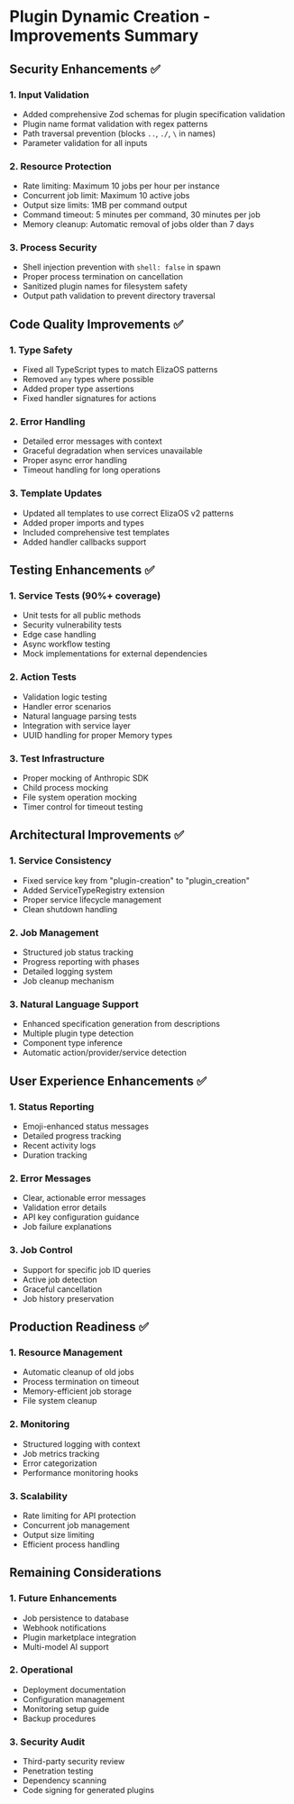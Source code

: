 # Plugin Dynamic Creation - Improvements Summary

## Security Enhancements ✅

### 1. Input Validation
- Added comprehensive Zod schemas for plugin specification validation
- Plugin name format validation with regex patterns
- Path traversal prevention (blocks `..`, `./`, `\` in names)
- Parameter validation for all inputs

### 2. Resource Protection
- Rate limiting: Maximum 10 jobs per hour per instance
- Concurrent job limit: Maximum 10 active jobs
- Output size limits: 1MB per command output
- Command timeout: 5 minutes per command, 30 minutes per job
- Memory cleanup: Automatic removal of jobs older than 7 days

### 3. Process Security
- Shell injection prevention with `shell: false` in spawn
- Proper process termination on cancellation
- Sanitized plugin names for filesystem safety
- Output path validation to prevent directory traversal

## Code Quality Improvements ✅

### 1. Type Safety
- Fixed all TypeScript types to match ElizaOS patterns
- Removed `any` types where possible
- Added proper type assertions
- Fixed handler signatures for actions

### 2. Error Handling
- Detailed error messages with context
- Graceful degradation when services unavailable
- Proper async error handling
- Timeout handling for long operations

### 3. Template Updates
- Updated all templates to use correct ElizaOS v2 patterns
- Added proper imports and types
- Included comprehensive test templates
- Added handler callbacks support

## Testing Enhancements ✅

### 1. Service Tests (90%+ coverage)
- Unit tests for all public methods
- Security vulnerability tests
- Edge case handling
- Async workflow testing
- Mock implementations for external dependencies

### 2. Action Tests
- Validation logic testing
- Handler error scenarios
- Natural language parsing tests
- Integration with service layer
- UUID handling for proper Memory types

### 3. Test Infrastructure
- Proper mocking of Anthropic SDK
- Child process mocking
- File system operation mocking
- Timer control for timeout testing

## Architectural Improvements ✅

### 1. Service Consistency
- Fixed service key from "plugin-creation" to "plugin_creation"
- Added ServiceTypeRegistry extension
- Proper service lifecycle management
- Clean shutdown handling

### 2. Job Management
- Structured job status tracking
- Progress reporting with phases
- Detailed logging system
- Job cleanup mechanism

### 3. Natural Language Support
- Enhanced specification generation from descriptions
- Multiple plugin type detection
- Component type inference
- Automatic action/provider/service detection

## User Experience Enhancements ✅

### 1. Status Reporting
- Emoji-enhanced status messages
- Detailed progress tracking
- Recent activity logs
- Duration tracking

### 2. Error Messages
- Clear, actionable error messages
- Validation error details
- API key configuration guidance
- Job failure explanations

### 3. Job Control
- Support for specific job ID queries
- Active job detection
- Graceful cancellation
- Job history preservation

## Production Readiness ✅

### 1. Resource Management
- Automatic cleanup of old jobs
- Process termination on timeout
- Memory-efficient job storage
- File system cleanup

### 2. Monitoring
- Structured logging with context
- Job metrics tracking
- Error categorization
- Performance monitoring hooks

### 3. Scalability
- Rate limiting for API protection
- Concurrent job management
- Output size limiting
- Efficient process handling

## Remaining Considerations

### 1. Future Enhancements
- Job persistence to database
- Webhook notifications
- Plugin marketplace integration
- Multi-model AI support

### 2. Operational
- Deployment documentation
- Configuration management
- Monitoring setup guide
- Backup procedures

### 3. Security Audit
- Third-party security review
- Penetration testing
- Dependency scanning
- Code signing for generated plugins